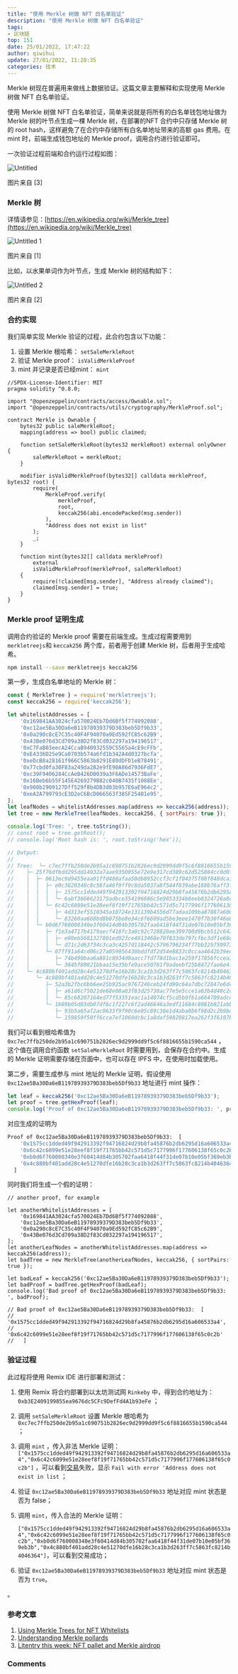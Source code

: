 ```yaml
---
title: "使用 Merkle 树做 NFT 白名单验证"
description: "使用 Merkle 树做 NFT 白名单验证"
tags: 
- 区块链
top: 151
date: 25/01/2022, 17:47:22
author: qiwihui
update: 27/01/2022, 11:28:35
categories: 技术
---
```


Merkle 树现在普遍用来做线上数据验证。这篇文章主要解释和实现使用 Merkle 树做 NFT 白名单验证。

使用 Merkle 树做 NFT 白名单验证，简单来说就是将所有的白名单钱包地址做为 Merkle 树的叶节点生成一棵 Merkle 树，在部署的NFT 合约中只存储 Merkle 树的 root hash，这样避免了在合约中存储所有白名单地址带来的高额 gas 费用。在 mint 时，前端生成钱包地址的 Merkle proof，调用合约进行验证即可。

<!--more-->

一次验证过程前端和合约运行过程如图：

![Untitled](https://user-images.githubusercontent.com/3297411/150952521-2c104057-33b9-488e-94d4-c5570767e61b.png)

图片来自 [3]

### Merkle 树

详情请参见：[https://en.wikipedia.org/wiki/Merkle_tree](https://en.wikipedia.org/wiki/Merkle_tree)

![Untitled 1](https://user-images.githubusercontent.com/3297411/150952561-e4186a0c-a437-4dfc-a037-7fc2965597c3.png)

图片来自 [1]

比如，以水果单词作为叶节点，生成 Merkle 树的结构如下：

![Untitled 2](https://user-images.githubusercontent.com/3297411/150952596-213c31de-514e-48fe-8d2f-3b382e730bc5.png)

图片来自 [2]

### 合约实现

我们简单实现 Merkle 验证的过程，此合约包含以下功能：

1. 设置 Merkle 根哈希： `setSaleMerkleRoot`
2. 验证 Merkle proof： `isValidMerkleProof`
3. mint 并记录是否已经mint： `mint`

```solidity
//SPDX-License-Identifier: MIT
pragma solidity ^0.8.0;

import "@openzeppelin/contracts/access/Ownable.sol";
import "@openzeppelin/contracts/utils/cryptography/MerkleProof.sol";

contract Merkle is Ownable {
    bytes32 public saleMerkleRoot;
    mapping(address => bool) public claimed;

    function setSaleMerkleRoot(bytes32 merkleRoot) external onlyOwner {
        saleMerkleRoot = merkleRoot;
    }

    modifier isValidMerkleProof(bytes32[] calldata merkleProof, bytes32 root) {
        require(
            MerkleProof.verify(
                merkleProof,
                root,
                keccak256(abi.encodePacked(msg.sender))
            ),
            "Address does not exist in list"
        );
        _;
    }

    function mint(bytes32[] calldata merkleProof)
        external
        isValidMerkleProof(merkleProof, saleMerkleRoot)
    {
        require(!claimed[msg.sender], "Address already claimed");
        claimed[msg.sender] = true;
    }
}
```

### Merkle proof 证明生成

调用合约验证的 Merkle proof 需要在前端生成。生成过程需要用到 `merkletreejs`和 `keccak256` 两个库，前者用于创建 Merkle 树，后者用于生成哈希。

```bash
npm install --save merkletreejs keccak256
```

第一步，生成白名单地址的 Merkle 树：

```jsx
const { MerkleTree } = require('merkletreejs');
const keccak256 = require('keccak256');

let whitelistAddresses = [
    '0x169841AA3024cfa570024Eb7Dd6Bf5f774092088',
    '0xc12ae5Ba30Da6eB11978939379D383beb5Df9b33',
    '0x0a290c8cE7C35c40F4F94070a9Ed592fC85c62B9',
    '0x43Be076d3Cd709a38D2f83Cd032297a194196517',
    '0xC7FaB03eecA24CcaB940932559C5565a4cE9cFFb',
    '0xE4336D25e9Ca0703b574a6fd1b342A4d0327bcfa',
    '0xeDcB8a28161f966C5863b8291E80dDFD1eB78491',
    '0x77cbd0fa30F83a249da282e9fE90A86d7936FdE7',
    '0xc39F9406284CcAeB426D0039a3F6ADe14573BaFe',
    '0x16Beb6b55F145E4269279B82c040B7435f1088Ee',
    '0x900b2909127Dff529f8b4DB3d83b957E6aE964c2',
    '0xeA2A799793cE3D2eC6BcD066563f385F25401e95',
];
let leafNodes = whitelistAddresses.map(address => keccak256(address));
let tree = new MerkleTree(leafNodes, keccak256, { sortPairs: true });

console.log('Tree: ', tree.toString());
// const root = tree.getRoot();
// console.log('Root hash is: ', root.toString('hex'));

// Output:
//
// Tree:  └─ c7ec7ffb250de2b95a1c690751b2826ec9d2999dd9f5c6f8816655b1590ca544
//    ├─ 25f76dfbdd295dd14932a7aae9350055e72e9e317cd389c62d525884cc0d0f17
//    │  ├─ 0613ec9d9455eaa91ffd480afaa50db8952ccf3cf1f04375f08f848dca194a86
//    │  │  ├─ e0c3820340c8c58fa46f9ff9c8da5037a8f544f839abe168b76aff3fa391e177
//    │  │  │  ├─ 1575cc1dded49f942913392f94716824d29b8fa45876b2db6295d16a606533a4
//    │  │  │  └─ 6abf3666623175adbce354196686c5e9853334b8eeb8324726a8ca89290c26d1
//    │  │  └─ 6c42c6099e51e28eef8f19f71765bb42c571d5c7177996f177606138f65c0c2b
//    │  │     ├─ 4d313ef5510345a10724e131139b4556d77adaa109ba87087a600ea00bf92d18
//    │  │     └─ 83260aa668bd8b075be8e34c6f6609ad5be3eee1470f7b30f46e85650097cb98
//    │  └─ b0d6f760008340e3f60414d84b305702faa6418f44f31de07b10e05bf369eb3b
//    │     ├─ f1e3a4717b4179aecf418fc3a0c92c728828ee399700d9bcb512c6424f86cb7b
//    │     │  ├─ e00eb5681327801ed923ce4913468e70f833de797cfbc3df1e68dd13000f1fa6
//    │     │  └─ d71c2d63734c3ca3c4257d118442c5796796234f77bb325759973b90e130dc62
//    │     └─ 07ff91a64cd06c27a059056430bddfdf2d54e8833c0ccaa4642b39ed3b22579f
//    │        ├─ 74b490baa6a881c8934d0aacc7fd778d1bac1e259f17856fccea372b6978bad6
//    │        └─ 3845f80821bbaa15e35bfe9ace50761f9adeebf25b8472fae6e4ff0db394b2da
//    └─ 4c880bf401add28c4e51270dfe16b28c3ca1b3d263ff7c5863fc8214b4046364
//       └─ 4c880bf401add28c4e51270dfe16b28c3ca1b3d263ff7c5863fc8214b4046364
//          ├─ 52a3b2fbc6bb6ee25b925ac9767246ceb24fd99c64a7dbc72847e6dc8dc52b81
//          │  ├─ a61d6c75021de68e08a03f83d25738ac77e5e5cce1a63b4d48c2c819254b4375
//          │  └─ 85c68207164ed77f53351eac1a14074cf5cd5b0fb1a664709adcd0ee4aa4ea8d
//          └─ 1689b05d03db07df6c1f227c6f2ad46646a3edf11684c8081b821abbaf45a6dc
//             ├─ 93b5a65af2ac0633f9f90c6e05c89c30e1d4aba0b6f98d2c2b9bda4118538d9f
//             └─ 159859f50ff6cca7ef1060dcbc1a8daf59820817ea262f3f6107b431024eb9c4

```

我们可以看到根哈希值为 `0xc7ec7ffb250de2b95a1c690751b2826ec9d2999dd9f5c6f8816655b1590ca544` ，这个值在调用合约函数 `setSaleMerkleRoot` 时需要用到，会保存在合约中。生成的 Merkle 证明需要存储在页面中，也可以存在 IPFS 中，在使用时加载使用。

第二步，需要生成参与 mint 地址的 Merkle 证明，假设使用 `0xc12ae5Ba30Da6eB11978939379D383beb5Df9b33` 地址进行 mint 操作：

```jsx
let leaf = keccak256('0xc12ae5Ba30Da6eB11978939379D383beb5Df9b33');
let proof = tree.getHexProof(leaf);
console.log('Proof of 0xc12ae5Ba30Da6eB11978939379D383beb5Df9b33: ', proof);
```

对应生成的证明为

```bash
Proof of 0xc12ae5Ba30Da6eB11978939379D383beb5Df9b33:  [
    '0x1575cc1dded49f942913392f94716824d29b8fa45876b2db6295d16a606533a4',
    '0x6c42c6099e51e28eef8f19f71765bb42c571d5c7177996f177606138f65c0c2b',
    '0xb0d6f760008340e3f60414d84b305702faa6418f44f31de07b10e05bf369eb3b',
    '0x4c880bf401add28c4e51270dfe16b28c3ca1b3d263ff7c5863fc8214b4046364'
  ]
```

同时我们将生成一个假的证明：

```solidity
// another proof, for example

let anotherWhitelistAddresses = [
    '0x169841AA3024cfa570024Eb7Dd6Bf5f774092088',
    '0xc12ae5Ba30Da6eB11978939379D383beb5Df9b33',
    '0x0a290c8cE7C35c40F4F94070a9Ed592fC85c62B9',
    '0x43Be076d3Cd709a38D2f83Cd032297a194196517',
];
let anotherLeafNodes = anotherWhitelistAddresses.map(address => keccak256(address));
let badTree = new MerkleTree(anotherLeafNodes, keccak256, { sortPairs: true });

let badLeaf = keccak256('0xc12ae5Ba30Da6eB11978939379D383beb5Df9b33');
let badProof = badTree.getHexProof(badLeaf);
console.log('Bad proof of 0xc12ae5Ba30Da6eB11978939379D383beb5Df9b33: ', badProof);

// Bad proof of 0xc12ae5Ba30Da6eB11978939379D383beb5Df9b33:  [
//     '0x1575cc1dded49f942913392f94716824d29b8fa45876b2db6295d16a606533a4',
//     '0x6c42c6099e51e28eef8f19f71765bb42c571d5c7177996f177606138f65c0c2b'
//   ]
```

### 验证过程

此过程将使用 Remix IDE 进行部署和测试：

1. 使用 Remix 将合约部署到以太坊测试网 `Rinkeby` 中，得到合约地址为： `0xb3E2409199855ea9676dc5CFc9DefFd4A1b93eFe` ；
2. 调用 `setSaleMerkleRoot` 设置 Merkle 根哈希为 `0xc7ec7ffb250de2b95a1c690751b2826ec9d2999dd9f5c6f8816655b1590ca544` ；
3. 调用 `mint` ，传入非法 Merkle 证明：`["0x1575cc1dded49f942913392f94716824d29b8fa45876b2db6295d16a606533a4","0x6c42c6099e51e28eef8f19f71765bb42c571d5c7177996f177606138f65c0c2b"]` ，可以看到[交易](https://rinkeby.etherscan.io/tx/0xc21a4f27c80f1427b703da1bccdceb58528e4ba52ac0023430391f4cb9c7ac34)失败，显示 `Fail with error 'Address does not exist in list` ；
4. 验证 `0xc12ae5Ba30Da6eB11978939379D383beb5Df9b33` 地址对应 mint 状态是否为 false；
5. 调用 `mint`，传入合法的 Merkle 证明：
    
    `["0x1575cc1dded49f942913392f94716824d29b8fa45876b2db6295d16a606533a4","0x6c42c6099e51e28eef8f19f71765bb42c571d5c7177996f177606138f65c0c2b","0xb0d6f760008340e3f60414d84b305702faa6418f44f31de07b10e05bf369eb3b","0x4c880bf401add28c4e51270dfe16b28c3ca1b3d263ff7c5863fc8214b4046364"]`，可以看到交易成功；
    
6. 验证 `0xc12ae5Ba30Da6eB11978939379D383beb5Df9b33` 地址对应 mint 状态是否为 `true`。

。

### 参考文章

1. [Using Merkle Trees for NFT Whitelists](https://medium.com/@ItsCuzzo/using-merkle-trees-for-nft-whitelists-523b58ada3f9)
2. [Understanding Merkle pollards](https://medium.com/@jgm.orinoco/understanding-merkle-pollards-1547fc7efaa)
3. [Litentry this week: NFT pallet and Merkle airdrop](https://litentry.medium.com/litentry-weekly-report-nft-pallet-and-merkle-airdrop-f0fe7a32a7da)



### Comments

